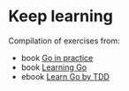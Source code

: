 # Keep learning
Compilation of exercises from: 
- book [Go in practice](https://learning.oreilly.com/library/view/go-in-practice/9781633430075/)
- book [Learning Go](https://learning.oreilly.com/library/view/learning-go/9781492077206/)
- ebook [Learn Go by TDD](https://quii.gitbook.io/learn-go-with-tests/)
